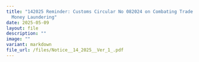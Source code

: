 ```yaml
---
title: "142025 Reminder: Customs Circular No 082024 on Combating Trade Based
  Money Laundering"
date: 2025-05-09
layout: file
description: ""
image: ""
variant: markdown
file_url: /files/Notice__14_2025__Ver_1_.pdf
---
```

